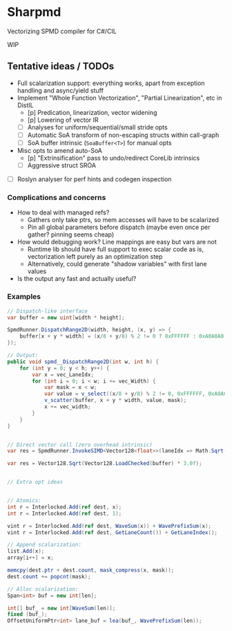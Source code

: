 # Sharpmd
Vectorizing SPMD compiler for C#/CIL

WIP

## Tentative ideas / TODOs
- Full scalarization support: everything works, apart from exception handling and async/yield stuff
- Implement "Whole Function Vectorization", "Partial Linearization", etc in DistIL
  - [p] Predication, linearization, vector widening
  - [p] Lowering of vector IR
  - [ ] Analyses for uniform/sequential/small stride opts
  - [ ] Automatic SoA transform of non-escaping structs within call-graph
  - [ ] SoA buffer intrinsic (`SoaBuffer<T>`) for manual opts
- Misc opts to amend auto-SoA
  - [p] "Extrinsification" pass to undo/redirect CoreLib intrinsics
  - [ ] Aggressive struct SROA
- [ ] Roslyn analyser for perf hints and codegen inspection

### Complications and concerns
- How to deal with managed refs?
  - Gathers only take ptrs, so mem accesses will have to be scalarized
  - Pin all global parameters before dispatch (maybe even once per gather? pinning seems cheap)
- How would debugging work? Line mappings are easy but vars are not
  - Runtime lib should have full support to exec scalar code as is, vectorization left purely as an optimization step
  - Alternatively, could generate "shadow variables" with first lane values
- Is the output any fast and actually useful?

### Examples

```cs
// Dispatch-like interface
var buffer = new uint[width * height];

SpmdRunner.DispatchRange2D(width, height, (x, y) => {
    buffer[x + y * width] = (x/8 + y/8) % 2 != 0 ? 0xFFFFFF : 0xA0A0A0;
});

// Output:
public void spmd__DispatchRange2D(int w, int h) {
    for (int y = 0; y < h; y++) {
        var x = vec_LaneIdx;
        for (int i = 0; i < w; i += vec_Width) {
            var mask = x < w;
            var value = v_select((x/8 + y/8) % 2 != 0, 0xFFFFFF, 0xA0A0A0);
            v_scatter(buffer, x + y * width, value, mask);
            x += vec_width;
        }
    }
}


// Direct vector call (zero overhead intrinsic)
var res = SpmdRunner.InvokeSIMD<Vector128<float>>(laneIdx => Math.Sqrt(buffer[laneIdx] * 3.0f));

var res = Vector128.Sqrt(Vector128.LoadChecked(buffer) * 3.0f);


// Extra opt ideas


// Atomics:
int r = Interlocked.Add(ref dest, x);
int r = Interlocked.Add(ref dest, 1);

vint r = Interlocked.Add(ref dest, WaveSum(x)) + WavePrefixSum(x);
vint r = Interlocked.Add(ref dest, GetLaneCount()) + GetLaneIndex();

// Append scalarization:
list.Add(x);
array[i++] = x;

memcpy(dest.ptr + dest.count, mask_compress(x, mask));
dest.count += popcnt(mask);

// Alloc scalarization:
Span<int> buf = new int[len];

int[] buf_ = new int[WaveSum(len)];
fixed (buf_);
OffsetUniformPtr<int> lane_buf = lea(buf_, WavePrefixSum(len));
```


